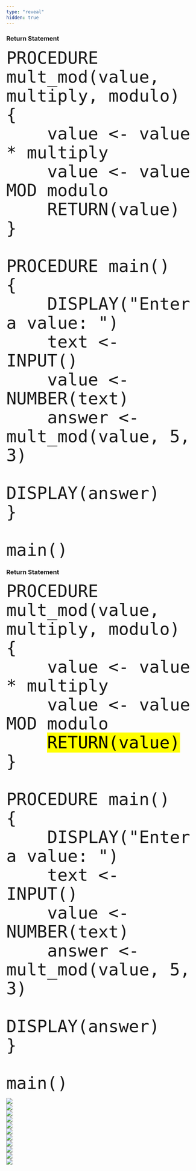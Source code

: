 ```yaml
---
type: "reveal"
hidden: true
---
```

<section>
    <h3>Return Statement</h3>
    <pre><code style="font-size: 45px; line-height: 50px" class="language-plaintext stretch">PROCEDURE mult_mod(value, multiply, modulo)
{
    value <- value * multiply
    value <- value MOD modulo
    RETURN(value)
}<br>
PROCEDURE main()
{
    DISPLAY("Enter a value: ")
    text <- INPUT()
    value <- NUMBER(text)
    answer <- mult_mod(value, 5, 3)
    DISPLAY(answer)
}<br>
main()
</code></pre>
</section>
<section>
    <h3>Return Statement</h3>
    <pre><code style="font-size: 45px; line-height: 50px" class="language-plaintext stretch">PROCEDURE mult_mod(value, multiply, modulo)
{
    value <- value * multiply
    value <- value MOD modulo
    <mark>RETURN(value)</mark>
}<br>
PROCEDURE main()
{
    DISPLAY("Enter a value: ")
    text <- INPUT()
    value <- NUMBER(text)
    answer <- mult_mod(value, 5, 3)
    DISPLAY(answer)
}<br>
main()
</code></pre>
</section>
<section>
	<img class="stretch plain" src="/images/lab4/trace8_1.png">
</section>
<section>
	<img class="stretch plain" src="/images/lab4/trace8_3.png">
</section>
<section>
	<img class="stretch plain" src="/images/lab4/trace8_5.png">
</section>
<section>
	<img class="stretch plain" src="/images/lab4/trace8_6.png">
</section>
<section>
	<img class="stretch plain" src="/images/lab4/trace8_7.png">
</section>
<section>
	<img class="stretch plain" src="/images/lab4/trace8_8.png">
</section>
<section>
	<img class="stretch plain" src="/images/lab4/trace8_10.png">
</section>
<section>
	<img class="stretch plain" src="/images/lab4/trace8_11.png">
</section>
<section>
	<img class="stretch plain" src="/images/lab4/trace8_12.png">
</section>
<section>
	<img class="stretch plain" src="/images/lab4/trace8_13.png">
</section>
<section>
	<img class="stretch plain" src="/images/lab4/trace8.gif">
</section>

